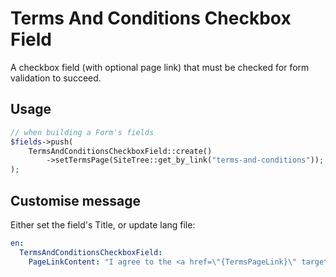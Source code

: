 # Terms And Conditions Checkbox Field

A checkbox field (with optional page link) that must be checked for form validation to succeed.

## Usage

```php
// when building a Form's fields
$fields->push(
	TermsAndConditionsCheckboxField::create()
		->setTermsPage(SiteTree::get_by_link("terms-and-conditions"));
);
```

## Customise message

Either set the field's Title, or update lang file:

```yaml
en:
  TermsAndConditionsCheckboxField:
    PageLinkContent: "I agree to the <a href=\"{TermsPageLink}\" target=\"new\" title=\"Read the terms and conditions for this site\">{TermsPageTitle}</a>."
```
